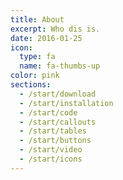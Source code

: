 ```yaml
---
title: About
excerpt: Who dis is.
date: 2016-01-25
icon:
  type: fa
  name: fa-thumbs-up
color: pink
sections:
  - /start/download
  - /start/installation
  - /start/code
  - /start/callouts
  - /start/tables
  - /start/buttons
  - /start/video
  - /start/icons
---
```

